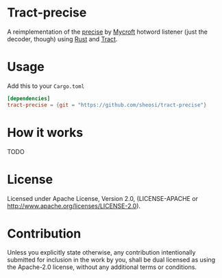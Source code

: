 # Tract-precise

A reimplementation of the [precise](https://github.com/MycroftAI/mycroft-precise)
by [Mycroft](https://mycroft.ai) hotword listener (just the decoder, though) 
using [Rust](https://www.rust-lang.org/) and [Tract](https://github.com/sonos/tract).

# Usage

Add this to your `Cargo.toml`

```toml
[dependencies]
tract-precise = {git = "https://github.com/sheosi/tract-precise"}
```

# How it works

TODO

# License 
Licensed under Apache License, Version 2.0, (LICENSE-APACHE or http://www.apache.org/licenses/LICENSE-2.0).

# Contribution

Unless you explicitly state otherwise, any contribution intentionally submitted for inclusion in the work by you, shall be dual licensed as using the Apache-2.0 license, without any additional terms or conditions.
